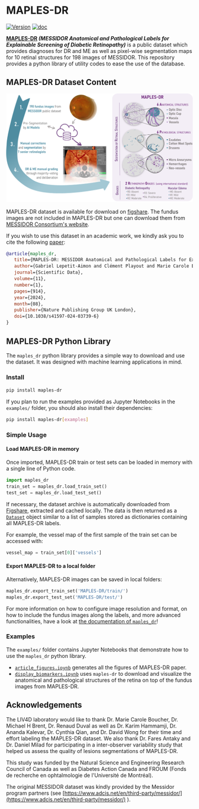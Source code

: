 # MAPLES-DR

[![Version](https://img.shields.io/pypi/v/maples_dr.svg?logo=pypi)](https://pypi.python.org/pypi/maples_dr)
[![doc](https://github.com/LIV4D/MAPLES-DR/actions/workflows/documentation.yml/badge.svg?branch=dev)](https://liv4d.github.io/MAPLES-DR/en/)


**[MAPLES-DR](https://liv4d.github.io/MAPLES-DR/en/) _(MESSIDOR Anatomical and Pathological Labels for Explainable Screening of Diabetic Retinopathy)_** is a public dataset which provides diagnoses for DR and ME as well as pixel-wise segmentation maps for 10 retinal structures for 198 images of MESSIDOR. This repository provides a python library of utility codes to ease the use of the database.

## MAPLES-DR Dataset Content
![Overview of the content of the MAPLES-DR dataset.](docs/source/_static/MAPLES-DR_Overview.svg)

MAPLES-DR dataset is available for download on [figshare](https://doi.org/10.6084/m9.figshare.24328660). The fundus images are not included in MAPLES-DR but one can download them from [MESSIDOR Consortium's website](https://www.adcis.net/fr/logiciels-tiers/messidor-fr/).

If you wish to use this dataset in an academic work, we kindly ask you to cite the following [paper](https://doi.org/10.1038/s41597-024-03739-6):

```bibtex
@article{maples_dr,
   title={MAPLES-DR: MESSIDOR Anatomical and Pathological Labels for Explainable Screening of Diabetic Retinopathy},
   author={Gabriel Lepetit-Aimon and Clément Playout and Marie Carole Boucher and Renaud Duval and Michael H Brent and Farida Cheriet},
   journal={Scientific Data},
   volume={11},
   number={1},
   pages={914},
   year={2024},
   month={08},
   publisher={Nature Publishing Group UK London},
   doi={10.1038/s41597-024-03739-6}
}
```


## MAPLES-DR Python Library

The `maples_dr` python library provides a simple way to download and use the dataset. It was designed with machine learning applications in mind.

### Install

```bash
pip install maples-dr
```

If you plan to run the examples provided as Jupyter Notebooks in the `examples/` folder, you should 
also install their dependencies:
```bash
pip install maples-dr[examples]
```

### Simple Usage

#### Load MAPLES-DR in memory

Once imported, MAPLES-DR train or test sets can be loaded in memory with a single line of Python code.

```python
import maples_dr
train_set = maples_dr.load_train_set()
test_set = maples_dr.load_test_set()
```

If necessary, the dataset archive is automatically downloaded from [Figshare](https://doi.org/10.6084/m9.figshare.24328660), extracted and cached locally. The data is then returned as a [`Dataset`](https://liv4d.github.io/MAPLES-DR/api_reference/dataset.html) object similar to a list of samples stored as dictionaries containing all MAPLES-DR labels. 

For example, the vessel map of the first sample of the train set can be accessed with:

```python
vessel_map = train_set[0]['vessels']
```

#### Export MAPLES-DR to a local folder
Alternatively, MAPLES-DR images can be saved in local folders:

```python
maples_dr.export_train_set('MAPLES-DR/train/')
maples_dr.export_test_set('MAPLES-DR/test/')
```


For more information on how to configure image resolution and format, on how to include the fundus images along the labels, and more advanced functionalities, have a look at [the documentation of `maples_dr`](https://liv4d.github.io/MAPLES-DR/en/welcome/python_library.html)!

### Examples
The `examples/` folder contains Jupyter Notebooks that demonstrate how to use the `maples_dr` python library.
 - [`article_figures.ipynb`](examples/article_figures.ipynb) generates all the figures of MAPLES-DR paper.
 - [`display_biomarkers.ipynb`](examples/display_biomarkers.ipynb) uses `maples-dr` to download and visualize the anatomical and pathological structures of the retina on top of the fundus images from MAPLES-DR.

## Acknowledgements
The LIV4D laboratory would like to thank Dr. Marie Carole Boucher, Dr. Michael H Brent, Dr. Renaud Duval as well as Dr. Karim Hammamji, Dr. Ananda Kalevar, Dr. Cynthia Qian, and  Dr. David Wong for their time and effort labeling the MAPLES-DR dataset. We also thank Dr. Fares Antaky and Dr. Daniel Milad for participating in a inter-observer variability study that helped us assess the quality of lesions segmentations of MAPLES-DR.

This study was funded by the Natural Science and Engineering Research Council of Canada as well as Diabetes Action Canada and FROUM (Fonds de recherche en ophtalmologie de l'Université de Montréal).

The original MESSIDOR dataset  was kindly provided by the Messidor program partners (see [https://www.adcis.net/en/third-party/messidor/](https://www.adcis.net/en/third-party/messidor/) ).